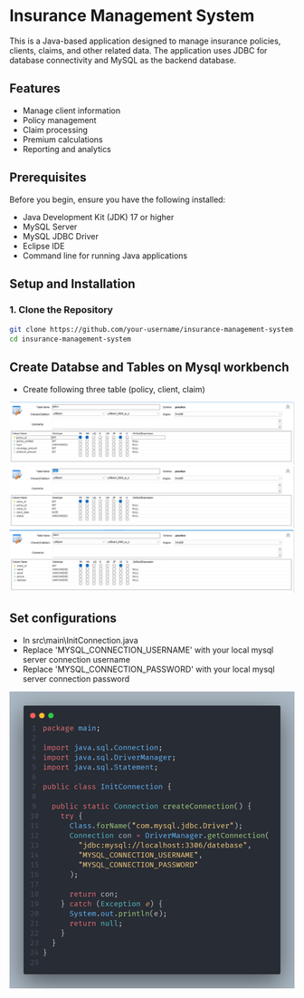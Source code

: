 # Insurance Management System

This is a Java-based application designed to manage insurance policies, clients, claims, and other related data. The application uses JDBC for database connectivity and MySQL as the backend database.

## Features

- Manage client information
- Policy management
- Claim processing
- Premium calculations
- Reporting and analytics

## Prerequisites

Before you begin, ensure you have the following installed:

- Java Development Kit (JDK) 17 or higher
- MySQL Server
- MySQL JDBC Driver
- Eclipse IDE
- Command line for running Java applications

## Setup and Installation

### 1. Clone the Repository

```bash
git clone https://github.com/your-username/insurance-management-system.git
cd insurance-management-system
```
## Create Databse and Tables on Mysql workbench
- Create following three table (policy, client, claim)
  
![Alt text](database1.png)
![Alt text](database2.png)
![Alt text](database3.png)

## Set configurations
- In src\main\InitConnection.java
- Replace 'MYSQL_CONNECTION_USERNAME' with your local mysql server connection username
- Replace  'MYSQL_CONNECTION_PASSWORD' with your local mysql server connection password

![Alt text](code.png)

